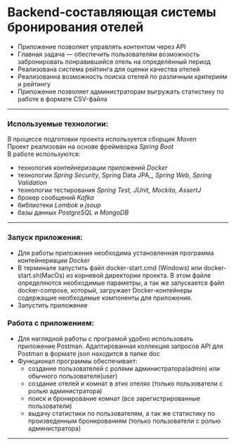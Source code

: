 # Backend-составляющая системы бронирования отелей

- Приложение позволяет управлять контентом  через API
- Главная задача — обеспечить пользователям возможность забронировать понравившийся отель на определённый период
- Реализована система рейтинга для оценки качества отелей
- Реализованна возможность поиска отелей по различным критериям и рейтингу
- Приложение позволяет администраторам выгружать статистику по работе в формате CSV-файла
---
### Используемые технологии:
В процессе подготовки проекта используется сборщик _Maven_<br />
Проект реализован на основе фреймворка _Spring Boot_ <br />
В работе используются: 
- технология контейнеризации приложений _Docker_
- технологии  _Spring Security_, Spring Data JPA_, _Spring Web_, _Spring Validation_
- технологии тестирования _Spring Test, JUnit, Mockito, AssertJ_
- брокер сообщений _Kafka_
- библиотеки _Lombok_ и _jsoup_
- базы данных _PostgreSQL_ и _MongoDB_

---
### Запуск приложения:
* Для работы приложения необходима установленная программа контейнериации _Docker_
* B терминале запустить файл docker-start.cmd (Windows) или docker-start.sh(MacOs) из корневой директории проекта. 
  В этом файле определяются необходимые параметры, а так же запускается файл docker-compose, который, загружает Docker-контейнеры содержащие необходимые компоненты  для приложения. 
* Запустить приложение


### Работа с приложением:
* Для наглядной работы с програмой удобно использовать приложение Postman. 
  Адаптированная коллекция запросов API для Postman в формате json находится в папке doc<br />
* Функционал программы обеспечивает:<br /> 
  - создание пользователей с ролями администратора(admin) или обычного пользователя(user)
  - создание отелей и комнат в этих отелях (только пользователи с ролью администратора)
  - поиск и бронирование комнат (все зарегистрированные пользователи)
  - выдачу статистики по пользователям, а так же статистику по произведенным бронированиям (только пользователи с ролью администратора)
---
